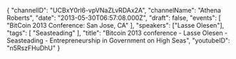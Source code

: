 {
    "channelID": "UCBxY0rl6-vpVNaZLvRDAx2A",
    "channelName": "Athena Roberts",
    "date": "2013-05-30T06:57:08.000Z",
    "draft": false,
    "events": [
        "BitCoin 2013 Conference: San Jose, CA"
    ],
    "speakers": ["Lasse Olesen"],
    "tags": [
        "Seasteading"
    ],
    "title": "Bitcoin 2013 conference - Lasse Olesen - Seasteading - Entrepreneurship in Government on High Seas",
    "youtubeID": "n5RszFHuDhU"
}
